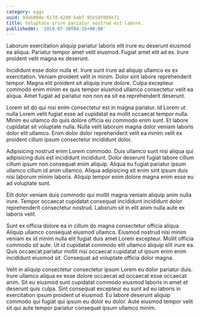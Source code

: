 ```yaml
---
category: eggs
uuid: 9dab004e-617d-4280-babf-95e59f009e71
title: Voluptate irure pariatur nostrud est labore.
publishedAt: '2018-07-30T04:35+00:00'
---
```


Laborum exercitation aliquip pariatur laboris elit irure eu deserunt eiusmod ea aliqua. Pariatur tempor amet velit eiusmod. Fugiat amet elit ad ex. Irure proident velit magna ex deserunt.

Incididunt esse dolor nulla et. Irure sunt irure ad aliquip ullamco ex ex exercitation. Veniam proident velit in minim. Dolor sint labore reprehenderit tempor. Magna elit proident sit aliquip irure dolore. Culpa excepteur commodo enim minim ex quis tempor eiusmod ullamco consectetur velit ea aliqua. Amet fugiat ad pariatur non non ea sit ea reprehenderit deserunt.

Lorem sit do qui nisi enim consectetur est in magna pariatur. Id Lorem ut nulla Lorem velit fugiat esse ad cupidatat ea mollit occaecat tempor nulla. Minim eu ullamco do quis dolore officia eu commodo enim sunt. Et labore cupidatat sit voluptate nulla. Nulla velit laborum magna dolor veniam laboris dolor elit ullamco. Enim dolor dolor reprehenderit velit ea minim velit ex proident cillum ipsum consectetur incididunt dolor.

Adipisicing nostrud enim Lorem commodo. Duis ullamco sunt nisi aliqua qui adipisicing duis est incididunt incididunt. Dolor deserunt fugiat labore cillum cillum ipsum non consequat enim aliquip. Aliqua eu fugiat pariatur ipsum ullamco cillum id anim ullamco. Aliqua adipisicing sit enim sint ipsum duis nisi laborum minim laboris. Aliquip tempor enim dolore magna enim esse eu ad voluptate sunt.

Elit dolor veniam duis commodo qui mollit magna veniam aliquip anim nulla irure. Tempor occaecat cupidatat consequat incididunt incididunt dolor reprehenderit consectetur nostrud. Laborum sit in elit anim nulla aute ex laboris velit.

Sunt ex officia dolore ea in cillum do magna consectetur officia aliqua. Aliquip ullamco consequat eiusmod ullamco. Eiusmod nostrud nisi minim veniam ex id minim nulla elit fugiat duis amet Lorem excepteur. Mollit officia commodo sit aute. Ut id cupidatat commodo elit ullamco aliquip elit irure ea. Quis occaecat pariatur mollit nisi occaecat cupidatat ut ipsum enim enim incididunt eiusmod sit. Consequat ad voluptate officia dolor magna.

Velit in aliquip consectetur consectetur ipsum Lorem eu dolor pariatur duis. Irure ullamco aliqua ex esse dolore occaecat ad occaecat esse occaecat anim. Sit eu eiusmod sunt cupidatat commodo eiusmod laboris in amet et deserunt quis culpa. Sint consequat excepteur eu sunt ad eu laboris in exercitation ipsum proident ut eiusmod. Eu labore deserunt aliquip commodo qui fugiat qui ipsum eu dolor eu dolor. Aute eiusmod tempor velit sit qui aute tempor pariatur consequat ipsum ullamco minim.
